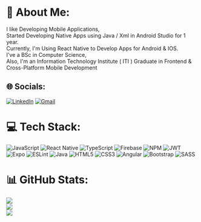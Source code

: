 # 💫 About Me:
I like Developing Mobile Applications, <br>Started Developing Native Apps using Java / Xml in Android Studio for 1 year.<br>Currently, I'm Using React Native to Develop Apps for Android & IOS.  <br>I've a BSc in Computer Science,<br>Also, I'm an Information Technology Institute ( ITI ) Graduate in Frontend & Cross-Platform Mobile Development<br>


## 🌐 Socials:
[![LinkedIn](https://img.shields.io/badge/LinkedIn-%230077B5.svg?logo=linkedin&logoColor=white)](https://linkedin.com/in/mahmoudbadawy4199)
[![Gmail](https://img.shields.io/badge/Gmail-D14836?style=for-the-badge&logo=gmail&logoColor=white)](m.badawy2011@gmail.com)

# 💻 Tech Stack:
![JavaScript](https://img.shields.io/badge/javascript-%23323330.svg?style=for-the-badge&logo=javascript&logoColor=%23F7DF1E) ![React Native](https://img.shields.io/badge/react_native-%2320232a.svg?style=for-the-badge&logo=react&logoColor=%2361DAFB) ![TypeScript](https://img.shields.io/badge/typescript-%23007ACC.svg?style=for-the-badge&logo=typescript&logoColor=white) ![Firebase](https://img.shields.io/badge/firebase-%23039BE5.svg?style=for-the-badge&logo=firebase) ![NPM](https://img.shields.io/badge/NPM-%23000000.svg?style=for-the-badge&logo=npm&logoColor=white) ![JWT](https://img.shields.io/badge/JWT-black?style=for-the-badge&logo=JSON%20web%20tokens) ![Expo](https://img.shields.io/badge/expo-1C1E24?style=for-the-badge&logo=expo&logoColor=#D04A37) ![ESLint](https://img.shields.io/badge/ESLint-4B3263?style=for-the-badge&logo=eslint&logoColor=white) ![Java](https://img.shields.io/badge/java-%23ED8B00.svg?style=for-the-badge&logo=java&logoColor=white) ![HTML5](https://img.shields.io/badge/html5-%23E34F26.svg?style=for-the-badge&logo=html5&logoColor=white) ![CSS3](https://img.shields.io/badge/css3-%231572B6.svg?style=for-the-badge&logo=css3&logoColor=white) ![Angular](https://img.shields.io/badge/angular-%23DD0031.svg?style=for-the-badge&logo=angular&logoColor=white) ![Bootstrap](https://img.shields.io/badge/bootstrap-%23563D7C.svg?style=for-the-badge&logo=bootstrap&logoColor=white) ![SASS](https://img.shields.io/badge/SASS-hotpink.svg?style=for-the-badge&logo=SASS&logoColor=white)
# 📊 GitHub Stats:
![](https://github-readme-stats.vercel.app/api?username=MahmoudBadawy4199&theme=radical&hide_border=false&include_all_commits=true&count_private=true)<br/>
![](https://github-readme-streak-stats.herokuapp.com/?user=MahmoudBadawy4199&theme=radical&hide_border=false)<br/>
![](https://github-readme-stats.vercel.app/api/top-langs/?username=MahmoudBadawy4199&theme=radical&hide_border=false&include_all_commits=true&count_private=true&layout=compact)
